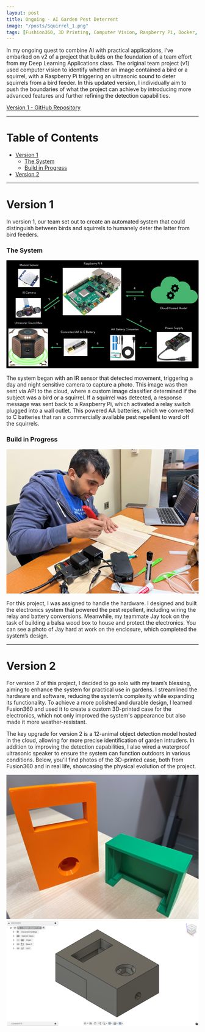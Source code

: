 ```yaml
---
layout: post
title: Ongoing - AI Garden Pest Deterrent
image: "/posts/Squirrel_1.png"
tags: [Fushion360, 3D Printing, Computer Vision, Raspberry Pi, Docker, AWS]
---
```


In my ongoing quest to combine AI with practical applications, I’ve embarked on v2 of a project that builds on the foundation of a team effort from my Deep Learning Applications class. The original team project (v1) used computer vision to identify whether an image contained a bird or a squirrel, with a Raspberry Pi triggering an ultrasonic sound to deter squirrels from a bird feeder. In this updated version, I individually aim to push the boundaries of what the project can achieve by introducing more advanced features and further refining the detection capabilities.

<a href="https://github.com/JaredLBailey/AIPI540-CV-Module-Project" target="_blank">Version 1 - GitHub Repository</a>

___

# Table of Contents

- [Version 1](#version-1)
  - [The System](#system)
  - [Build in Progress](#build-in-progress)
- [Version 2](#version-2)

___

# Version 1 <a name="version-1"></a>

In version 1, our team set out to create an automated system that could distinguish between birds and squirrels to humanely deter the latter from bird feeders. 

### The System <a name="system"></a>

![alt text](/img/posts/Bird_3.png "Version 1 Build System")

The system began with an IR sensor that detected movement, triggering a day and night sensitive camera to capture a photo. This image was then sent via API to the cloud, where a custom image classifier determined if the subject was a bird or a squirrel. If a squirrel was detected, a response message was sent back to a Raspberry Pi, which activated a relay switch plugged into a wall outlet. This powered AA batteries, which we converted to C batteries that ran a commercially available pest repellent to ward off the squirrels.

### Build in Progress <a name="build-in-progress"></a>

![alt text](/img/posts/Bird_2.jpg "Jay Hard at Work")

For this project, I was assigned to handle the hardware. I designed and built the electronics system that powered the pest repellent, including wiring the relay and battery conversions. Meanwhile, my teammate Jay took on the task of building a balsa wood box to house and protect the electronics. You can see a photo of Jay hard at work on the enclosure, which completed the system’s design.

___

# Version 2 <a name="version-2"></a>

For version 2 of this project, I decided to go solo with my team’s blessing, aiming to enhance the system for practical use in gardens. I streamlined the hardware and software, reducing the system’s complexity while expanding its functionality. To achieve a more polished and durable design, I learned Fusion360 and used it to create a custom 3D-printed case for the electronics, which not only improved the system's appearance but also made it more weather-resistant.

The key upgrade for version 2 is a 12-animal object detection model hosted in the cloud, allowing for more precise identification of garden intruders. In addition to improving the detection capabilities, I also wired a waterproof ultrasonic speaker to ensure the system can function outdoors in various conditions. Below, you’ll find photos of the 3D-printed case, both from Fusion360 and in real life, showcasing the physical evolution of the project.

![alt text](/img/posts/Bird_1.jpg "3D Print")
![alt text](/img/posts/Bird_4.png "Fushion360")
